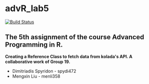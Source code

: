 # advR_lab5
[![Build Status](https://travis-ci.org/spirosdim/advR_lab5.svg?branch=master)](https://travis-ci.org/spirosdim/advR_lab5)


## The 5th assignment of the course Advanced Programming in R.  
**Creating a Reference Class to fetch data from kolada's API.
A collaborative work of Group 19.**
* Dimitriadis Spyridon - spydi472
* Mengxin Liu - menli358

